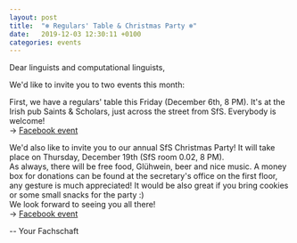 ```yaml
---
layout: post
title:  "❄ Regulars' Table & Christmas Party ❄"
date:   2019-12-03 12:30:11 +0100
categories: events
---
```



Dear linguists and computational linguists,

We'd like to invite you to two events this month:  
 
First, we have a regulars' table this Friday (December 6th, 8 PM). It's at the Irish pub Saints & Scholars, just across the street from SfS. Everybody is welcome!  
→ [Facebook event](https://www.facebook.com/events/479308506032978/)

We'd also like to invite you to our annual SfS Christmas Party! It will take place on Thursday, December 19th (SfS room 0.02, 8 PM).  
As always, there will be free food, Glühwein, beer and nice music. A money box for donations can be found at the secretary's office on the first floor, any gesture is much appreciated! 
It would be also great if you bring cookies or some small snacks for the party :)  
We look forward to seeing you all there!  
→ [Facebook event](https://www.facebook.com/events/530319504491782/)

-- Your Fachschaft